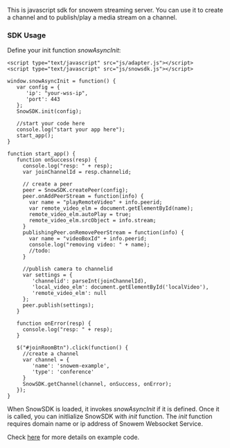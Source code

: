 This is javascript sdk for snowem streaming server. You can use it to create a channel and to publish/play a media stream on a channel.

### SDK Usage

Define your init function _snowAsyncInit_:
```
<script type="text/javascript" src="js/adapter.js"></script>
<script type="text/javascript" src="js/snowsdk.js"></script>

window.snowAsyncInit = function() {
   var config = { 
      'ip': "your-wss-ip",
      'port': 443 
   };  
   SnowSDK.init(config);

   //start your code here
   console.log("start your app here");
   start_app();
}

function start_app() {
   function onSuccess(resp) {
     console.log("resp: " + resp);
     var joinChannelId = resp.channelid;

     // create a peer
     peer = SnowSDK.createPeer(config);
     peer.onAddPeerStream = function(info) {
       var name = "playRemoteVideo" + info.peerid;
       var remote_video_elm = document.getElementById(name);
       remote_video_elm.autoPlay = true;
       remote_video_elm.srcObject = info.stream;
     }   
     publishingPeer.onRemovePeerStream = function(info) {
       var name = "videoBoxId" + info.peerid;
       console.log("removing video: " + name);
       //todo:
     }   

     //publish camera to channelid
     var settings = { 
        'channelid': parseInt(joinChannelId),
        'local_video_elm': document.getElementById('localVideo'),
        'remote_video_elm': null
     };
     peer.publish(settings);
   }   

   function onError(resp) {
     console.log("resp: " + resp);
   }

   $("#joinRoomBtn").click(function() {
     //create a channel
     var channel = {
        'name': 'snowem-example',
        'type': 'conference'
     }
     SnowSDK.getChannel(channel, onSuccess, onError);
   });
}
```

When SnowSDK is loaded, it invokes _snowAsyncInit_ if it is defined. Once it is called, you can initlialize SnowSDK with _init_ function. 
The _init_ function requires domain name or ip address of Snowem Websocket Service. 

Check [here](https://github.com/snowem/sdkjs/blob/master/js/app.js) for more details on example code.


